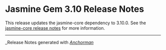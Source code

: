 # Jasmine Gem 3.10 Release Notes

This release updates the jasmine-core dependency to 3.10.0. See the
[jasmine-core release notes](https://github.com/jasmine/jasmine/blob/main/release_notes/3.10.0.md)
for more information.



------

_Release Notes generated with _[Anchorman](http://github.com/infews/anchorman)_
